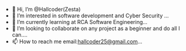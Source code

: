 - 👋 Hi, I’m @Hallcoder(Zesta)
- 👀 I’m interested in software development and Cyber Security ...
- 🌱 I’m currently learning at RCA Software Engineering...
- 💞️ I’m looking to collaborate on any project as a beginner and do all I can....
- 📫 How to reach me email:hallcoder25@gmail.com...

<!---
Hallcoder/Hallcoder is a ✨ special ✨ repository because its `README.md` (this file) appears on your GitHub profile.
You can click the Preview link to take a look at your changes.
--->
